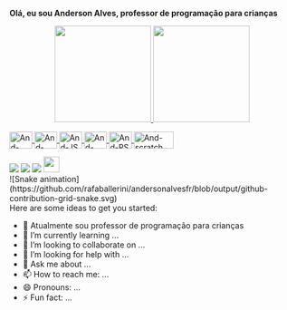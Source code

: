 <b>Olá, eu sou Anderson Alves, professor de programação para crianças</b>


<div align="center">
  <a href="https://github.com/andersonalvesfr">
  <img height="170em" src="https://github-readme-stats.vercel.app/api?username=andersonalvesfr&show_icons=true&theme=kacho_ga&include_all_commits=true&count_private=true"/>
  <img height="170em" src="https://github-readme-stats.vercel.app/api/top-langs/?username=andersonalvesfr&layout=compact&langs_count=7&theme=kacho_ga"/>
</div>
<p></p>
<div>
<img align="center" alt="And-HTML" height="30" width="40" src="https://cdn.jsdelivr.net/gh/devicons/devicon/icons/html5/html5-original.svg"/>
<img align="center" alt="And-CSS" height="30" width="40" src="https://cdn.jsdelivr.net/gh/devicons/devicon/icons/css3/css3-original.svg"/>
<img align="center" alt="And-JS" height="30" width="40" src="https://cdn.jsdelivr.net/gh/devicons/devicon/icons/javascript/javascript-plain.svg"/>
<img align="center" alt="And-C++" height="30" width="40" src="https://cdn.jsdelivr.net/gh/devicons/devicon/icons/cplusplus/cplusplus-original.svg"/>
<img align="center" alt="And-PS" height="30" width="40" src="https://cdn.jsdelivr.net/gh/devicons/devicon/icons/photoshop/photoshop-plain.svg" />
<img align="center" alt="And-scratch" height="30" width="70" src="https://scratch.mit.edu/images/logo_sm.png"/>
</div>
<p></p>
<div> 
  <a href="https://instagram.com/andersonalvesfr" target="_blank"><img src="https://img.shields.io/badge/-Instagram-%23E4405F?style=for-the-badge&logo=instagram&logoColor=white" target="_blank"></a>
  <a href = "mailto:anderson.alves.francisco@gmail.com"><img src="https://img.shields.io/badge/-Gmail-%23333?style=for-the-badge&logo=gmail&logoColor=white" target="_blank"></a>
  <a href="https://www.linkedin.com/in/andersonalvesfr" target="_blank"><img src="https://img.shields.io/badge/-LinkedIn-%230077B5?style=for-the-badge&logo=linkedin&logoColor=white" target="_blank"></a> 
  <a border="10px solid black" href="https://linktr.ee/andersonalvesfr" target="_blank"><img height="28" src="https://upload.wikimedia.org/wikipedia/commons/thumb/0/0a/Linktree.svg/200px-Linktree.svg.png"></a>
</div>
<div>
![Snake animation](https://github.com/rafaballerini/andersonalvesfr/blob/output/github-contribution-grid-snake.svg)
  </div>
Here are some ideas to get you started:

- 🔭 Atualmente sou professor de programação para crianças
- 🌱 I’m currently learning ...
- 👯 I’m looking to collaborate on ...
- 🤔 I’m looking for help with ...
- 💬 Ask me about ...
- 📫 How to reach me: ...
- 😄 Pronouns: ...
- ⚡ Fun fact: ...


